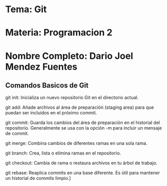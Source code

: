# Tema: Git

# Materia: Programacion 2

# Nombre Completo: Dario Joel Mendez Fuentes

## Comandos Basicos de Git

git init: Inicializa un nuevo repositorio Git en el directorio actual.

git add: Añade archivos al área de preparación (staging area) para que puedan ser incluidos en el próximo commit.

git commit: Guarda los cambios del área de preparación en el historial del repositorio. Generalmente se usa con la opción -m para incluir un mensaje de commit.

git merge: Combina cambios de diferentes ramas en una sola rama.

git branch: Crea, lista o elimina ramas en el repositorio.

git checkout: Cambia de rama o restaura archivos en tu árbol de trabajo.

git rebase: Reaplica commits en una base diferente. Es útil para mantener un historial de commits limpio.]
